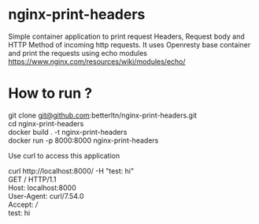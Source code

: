 # nginx-print-headers

Simple container application to print request Headers, Request body and HTTP Method of incoming http requests. It uses Openresty base container and print the requests using echo modules
https://www.nginx.com/resources/wiki/modules/echo/

# How to run ?

git clone git@github.com:betterltn/nginx-print-headers.git </br>
cd nginx-print-headers </br>
docker build . -t nginx-print-headers </br>
docker run -p 8000:8000 nginx-print-headers </br>


Use curl to access this application </br>

curl http://localhost:8000/ -H "test: hi"  </br>
GET / HTTP/1.1</br>
Host: localhost:8000</br>
User-Agent: curl/7.54.0 </br>
Accept: */* </br>
test: hi </br>
 

